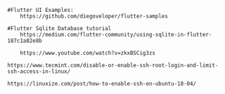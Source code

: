     #Flutter UI Examples:
        https://github.com/diegoveloper/flutter-samples
    
    #Flutter Sqlite Database tutorial
        https://medium.com/flutter-community/using-sqlite-in-flutter-187c1a82e8b

        https://www.youtube.com/watch?v=zkxBSCig3zs

    https://www.tecmint.com/disable-or-enable-ssh-root-login-and-limit-ssh-access-in-linux/

    https://linuxize.com/post/how-to-enable-ssh-on-ubuntu-18-04/